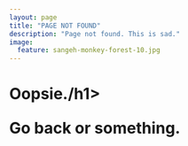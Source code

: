 ```yaml
---
layout: page
title: "PAGE NOT FOUND"
description: "Page not found. This is sad."
image:
  feature: sangeh-monkey-forest-10.jpg
---  
```


<div class="text-center">
	<h1>Oopsie./h1>
	<p>Go back or something.</p>
</div>
